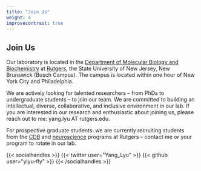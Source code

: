 ```yaml
---
title: "Join Us"
weight: 4
improvecontrast: true
---
```



## Join Us

Our laboratory is located in the [Department of Molecular Biology and Biochemistry](https://mbb.rutgers.edu/) at [Rutgers](https://www.rutgers.edu/), the State University of New Jersey, New Brunswick (Busch Campus). The campus is located within one hour of New York City and Philadelphia.

We are actively looking for talented researchers – from PhDs to undergraduate students – to join our team. We are committed to building an intellectual, diverse, collaborative, and inclusive environment in our lab. If you are interested in our research and enthusiastic about joining us, please reach out to me: yang.lyu AT rutgers.edu.

For prospective graduate students: we are currently recruiting students from the [CDB](https://molbiosci.rutgers.edu/cdb) and [neuroscience](https://grad.rutgers.edu/academics/graduate-programs/neuroscience) programs at Rutgers – contact me or your program to rotate in our lab. 

{{< socialhandles >}}
    {{< twitter user="Yang_Lyu" >}}
    {{< github user="ylyu-fly" >}}
{{< /socialhandles >}}
